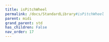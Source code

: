 ```yaml
---
title: isPitchWheel
permalink: /docs/StandardLibrary#isPitchWheel
parent: midi
grand_parent: std
has_children: False
nav_order: 17
---
```

